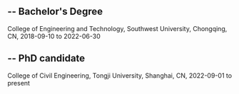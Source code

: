 --
Bachelor's Degree
--
College of Engineering and Technology, Southwest University, Chongqing, CN, 2018-09-10 to 2022-06-30

--
PhD candidate
--
College of Civil Engineering, Tongji University, Shanghai, CN, 2022-09-01 to present
